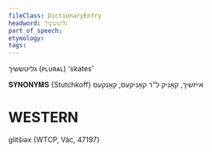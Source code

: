 ```yaml
---
fileClass: DictionaryEntry
headword: גליטששיך
part_of_speech: 
etymology: 
tags: 
---
```

גליטששיך
(ᴘʟᴜʀᴀʟ)
'skates'

𝐒𝐘𝐍𝐎𝐍𝐘𝐌𝐒 {Stutchkoff}
אײַזשיך, קאָניק ל"ר קאָניקעס, קאָנקעס

WESTERN
========

glitšiəx {WTCP, Vác, 47197}
